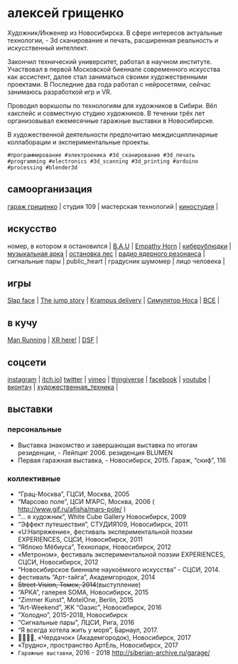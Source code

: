 # алексей грищенко

Художник/Инженер из Новосибирска.
В сфере интересов актуальные технологии, - 3d сканирование и печать, расширенная реальность и искусственный интеллект.

Закончил технический университет, работал в научном институте. Участвовал в первой Московской биеннале современного искусства как ассистент, далее стал заниматься своими художественными проектами. В Последние два года работал с нейросетями, сейчас занимаюсь разработкой игр и VR.

Проводил воркшопы по технологиям для художников в Сибири. Вёл хакспейс и совместную студию художников. В течении трёх лет организовывал ежемесячные гаражные выставки в Новосибирске.

В художественной деятельности предпочитаю междисциплинарные коллаборации и экспериментальные проекты.

`#программирование #электроеника #3d_сканирование #3d_печать`
`#programming #electronics #3d_scanning #3d_printing #arduino #processing #blender3d`

## самоорганизация 
[гараж грищенко](garage) |
студия 109 |
мастерская технологий |
[киностудия](http://thekinostudio.blogspot.ru/) |

## искусство
номер, в котором я остановился |
[B.A.U](bau) |
[Empathy Horn](empathy_horn) |
[киберублюдки](cyberbastards) |
[музыкальная арка](musical_arch) |
[остановка лес](bus_stop) |
[радио ядерного резонанса](nuclear_radio) |
сигнальные пары |
public_heart |
градусник шумомер |
лицо человека |

## игры
[Slap face](https://eggnot.itch.io/slap-face) |
[The jump story](the_jump_story) |
[Krampus delivery](https://eggnot.itch.io/krampus-delivery) |
[Симулятор Носа](nose_simulator) |
[ВСЕ](https://eggnot.itch.io/) |


## в кучу
[Man Running](man_running) | [XR here!](xr) | [DSF](dsf) |


## соцсети 
[instagram](https://www.instagram.com/eggnot1/) |
[itch.io](https://eggnot.itch.io/)]
[twitter](https://twitter.com/eggnot4) |
[vimeo](https://vimeo.com/eggnot) |
[thingiverse](https://www.thingiverse.com/eggnot) |
[facebook](https://www.facebook.com/eggnot1) |
[youtube](https://www.youtube.com/channelUCK0ev2LGNSdGau6gKvJhqIw) |
[вконтач](https://vk.com/eggnot) | [художественная_техника](https://www.youtube.com/channel/UCdvlxi_PDWnofwnoCXpuH8A) |


## выставки
### персональные
* Выставка знакомство и завершающая выставка по итогам резиденции, - Лейпциг 2006. резиденция BLUMEN
* Первая гаражная выставка, - Новосибирск, 2015. Гараж, “скиф”, 116
### коллективные
* “Грац-Москва”, ГЦСИ, Москва, 2005
* “Марсово поле”, ЦСИ М’АРС, Москва, 2006 ( http://www.gif.ru/afisha/mars-pole/ )
* “... я художник”, White Cube Gallery Новосибирск, 2009
* “Эффект путешествия”, СТУДИЯ109, Новосибирск, 2011
* «U:Напряжение», фестиваль экспериментальной поэзии EXPERIENCES, СЦСИ, Новосибирск, 2011
* “Яблоко Мёбиуса”, Технопарк, Новосибирск,  2012
* «Метроном», фестиваль экспериментальной поэзии EXPERIENCES, СЦСИ, Новосибирск, 2012
* “Новосибирское биеннале наукоёмкого искусства” - СЦСИ, 2014.
* фестиваль “Арт-тайга”, Академгородок, 2014
* ~~Street-Vision, Томск, 2014~~(выступление)
* “АРКА”, галерея SOMA, Новосибирск, 2015
* “Zimmer Kunst”, MotelOne, Berlin, 2015
* “Art-Weekend”, ЖК “Оазис”, Новосибирск, 2016
* “Холодно”, 2015-2018, Новосибирск
* “Сигнальные пары”, ЛЦСИ, Рига, 2016
* “Я всегда хотела жить у моря”, Барнаул, 2017.
* 👌🏻👈🏻, «Чердачок» (Академгородок), Новосибирск, 2017
* «Трудно», пространство АртЕль, Новосибирск, 2017 
* `Гаражные выставки`, 2016 - 2018 http://siberian-archive.ru/garage/
